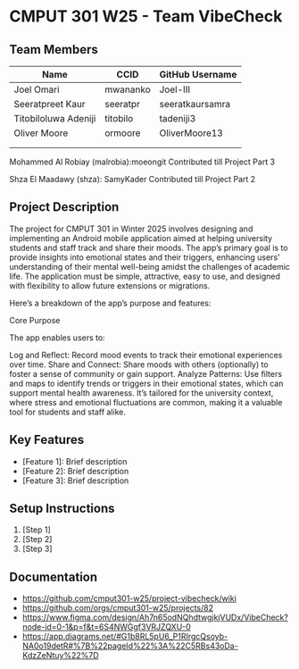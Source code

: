# CMPUT 301 W25 - Team VibeCheck

## Team Members

| Name        | CCID   | GitHub Username |
| ----------- | ------ | --------------- |
|Joel Omari |mwananko  |Joel-III   |
| Seeratpreet Kaur | seeratpr | seeratkaursamra     |
|Titobiloluwa Adeniji| titobilo | tadeniji3     |
| Oliver Moore | ormoore | OliverMoore13     |
|  |  |     |
|  |  |     |

Mohammed Al Robiay (malrobia):moeongit Contributed till Project Part 3

Shza El Maadawy (shza): SamyKader Contributed till Project Part 2

## Project Description

The project for CMPUT 301 in Winter 2025 involves designing and implementing an Android mobile application aimed at helping university students and staff track and share their moods. The app’s primary goal is to provide insights into emotional states and their triggers, enhancing users’ understanding of their mental well-being amidst the challenges of academic life. The application must be simple, attractive, easy to use, and designed with flexibility to allow future extensions or migrations.

Here’s a breakdown of the app’s purpose and features:

Core Purpose

The app enables users to:

Log and Reflect: Record mood events to track their emotional experiences over time.
Share and Connect: Share moods with others (optionally) to foster a sense of community or gain support.
Analyze Patterns: Use filters and maps to identify trends or triggers in their emotional states, which can support mental health awareness.
It’s tailored for the university context, where stress and emotional fluctuations are common, making it a valuable tool for students and staff alike.


## Key Features

- [Feature 1]: Brief description
- [Feature 2]: Brief description
- [Feature 3]: Brief description

## Setup Instructions

1. [Step 1]
2. [Step 2]
3. [Step 3]

## Documentation

- https://github.com/cmput301-w25/project-vibecheck/wiki
- https://github.com/orgs/cmput301-w25/projects/82
- https://www.figma.com/design/Ah7n65odNQhdtwgjkjVUDx/VibeCheck?node-id=0-1&p=f&t=6S4NWGgf3VRJZQXU-0
- https://app.diagrams.net/#G1b8RL5pU6_P1RIrgcQsoyb-NA0o19detR#%7B%22pageId%22%3A%22C5RBs43oDa-KdzZeNtuy%22%7D
